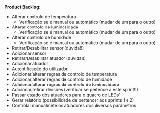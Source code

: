 <b>Product Backlog:</b>
* Alterar controlo de temperatura
	* Verificação se é manual ou automático (mudar de um para o outro)
* Alterar controlo de luminosidade 
	* Verificação se é manual ou automático (mudar de um para o outro)
* Alterar controlo de humidade 
	* Verificação se é manual ou automático (mudar de um para o outro)
* Retirar/Desabilitar sensor (dúvida!!)
* Adicionar sensor
* Retirar/Desabilitar atuador (dúvida!!)
* Adicionar atuador
* Autentificação do utilizador
* Adicionar/alterar regras de controlo de temperatura 
* Adicionar/alterar regras de controlo de humidade
* Adicionar/alterar regras de controlo de luminosidade
* Adicionar/retirar divisões (verificar se pertence a este sprint!!)
* Passar estado dos atuadores para o quadro de LEDs’
* Gerar relatório (possibilidade de pertencer aos sprints 1 e 2)
* Controlar manualmete os atuadores dos diversos parâmetros
